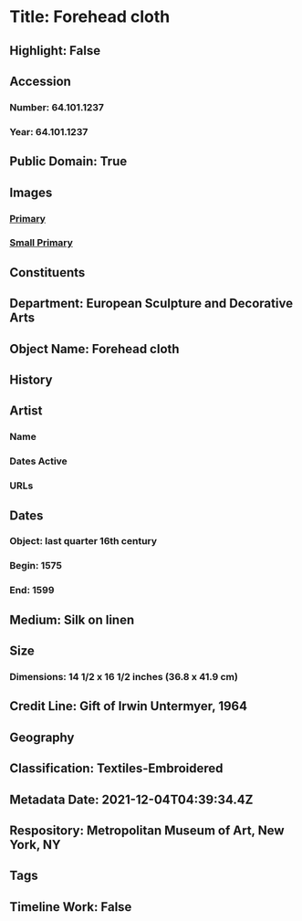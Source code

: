 # Title: Forehead cloth
## Highlight: False
## Accession
### Number: 64.101.1237
### Year: 64.101.1237
## Public Domain: True
## Images
### [Primary](https://images.metmuseum.org/CRDImages/es/original/DP6699_64.101.1237.jpg)
### [Small Primary](https://images.metmuseum.org/CRDImages/es/web-large/DP6699_64.101.1237.jpg)
## Constituents
## Department: European Sculpture and Decorative Arts
## Object Name: Forehead cloth
## History
## Artist
### Name
### Dates Active
### URLs
## Dates
### Object: last quarter 16th century
### Begin: 1575
### End: 1599
## Medium: Silk on linen
## Size
### Dimensions: 14 1/2 x 16 1/2 inches (36.8 x 41.9 cm)
## Credit Line: Gift of Irwin Untermyer, 1964
## Geography
## Classification: Textiles-Embroidered
## Metadata Date: 2021-12-04T04:39:34.4Z
## Respository: Metropolitan Museum of Art, New York, NY
## Tags
## Timeline Work: False